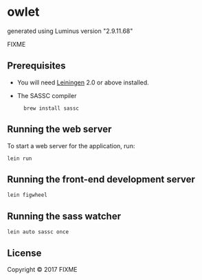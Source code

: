# owlet

generated using Luminus version "2.9.11.68"

FIXME

## Prerequisites

- You will need [Leiningen][1] 2.0 or above installed.

[1]: https://github.com/technomancy/leiningen

- The SASSC compiler

        brew install sassc
## Running the web server

To start a web server for the application, run:

    lein run
## Running the front-end development server

    lein figwheel

## Running the sass watcher

    lein auto sassc once

## License

Copyright © 2017 FIXME
